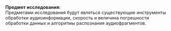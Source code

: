 **Предмет исследования:**<br>
  Предметами исследования будут являться cуществующие инструменты обработки аудиоинформации, скорость и величина погрешности обработки данных и алгоритмы распознания аудиофрагментов.  
